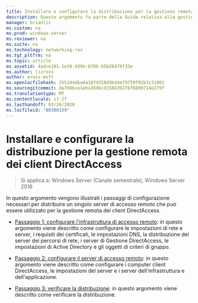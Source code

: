 ```yaml
---
title: Installare e configurare la distribuzione per la gestione remota dei client DirectAccess
description: Questo argomento fa parte della Guida relativa alla gestione remota dei client DirectAccess in Windows Server 2016.
manager: brianlic
ms.custom: na
ms.prod: windows-server
ms.reviewer: na
ms.suite: na
ms.technology: networking-ras
ms.tgt_pltfrm: na
ms.topic: article
ms.assetid: 4adce101-1e30-439e-b78b-65b26479f33e
ms.author: lizross
author: eross-msft
ms.openlocfilehash: 255144dba4a18fd358d9bd4ef9759f92b3c31902
ms.sourcegitcommit: da7b9bce1eba369bcd156639276f6899714e279f
ms.translationtype: MT
ms.contentlocale: it-IT
ms.lasthandoff: 03/26/2020
ms.locfileid: "80308159"
---
```

# <a name="install-and-configure-deployment-for-remote-management-of-directaccess-clients"></a>Installare e configurare la distribuzione per la gestione remota dei client DirectAccess

>Si applica a: Windows Server (Canale semestrale), Windows Server 2016

In questo argomento vengono illustrati i passaggi di configurazione necessari per distribuire un singolo server di accesso remoto che può essere utilizzato per la gestione remota dei client DirectAccess.  
  
-   [Passaggio 1: configurare l'infrastruttura di accesso remoto](Step-1-Configure-the-Remote-Access-Infrastructure.md): in questo argomento viene descritto come configurare le impostazioni di rete e server, i requisiti dei certificati, le impostazioni DNS, la distribuzione del server dei percorsi di rete, i server di Gestione DirectAccess, le impostazioni di Active Directory e gli oggetti di criteri di gruppo.  
  
-   [Passaggio 2: configurare il server di accesso remoto](Step-2-Configure-the-Remote-Access-Server.md): in questo argomento viene descritto come configurare i computer client DirectAccess, le impostazioni del server e i server dell'infrastruttura e dell'applicazione.  
  
-   [Passaggio 3: verificare la distribuzione](Step-3-Verify-the-Deployment_2.md): in questo argomento viene descritto come verificare la distribuzione.  
  



